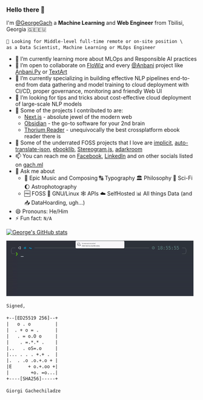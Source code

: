 ### Hello there 👋 
I'm [@GeorgeGach](https://gach.ml) a **Machine Learning** and **Web Engineer** from Tbilisi, Georgia 🇬🇪🇪🇺
```
🚩 Looking for Middle-level full-time remote or on-site position \
as a Data Scientist, Machine Learning or MLOps Engineer
```

- 🌱 I’m currently learning more about MLOps and Responsible AI practices
- 🍻 I’m open to collaborate on [FloWiz](https://github.com/georgegach/flowiz) and every [@Anbani](https://github.com/anbani) project like [Anbani.Py](https://github.com/anbani.py) or [TextArt](https://github.com/anbani/textart)
- 🔬 I’m currently specializing in building effective NLP pipelines end-to-end from data gathering and model training to cloud deployment with CI/CD, proper governance, monitoring and friendly Web UI
- 🤔 I’m looking for tips and tricks about cost-effective cloud deployment of large-scale NLP models 
- 🤝 Some of the projects I contributed to are: 
  - [Next.js](https://github.com/vercel/next.js/) - absolute jewel of the modern web
  - [Obsidian](https://github.com/obsidianmd) - the go-to software for your 2nd brain
  - [Thorium Reader](https://github.com/edrlab/thorium-reader) - unequivocally the best crossplatform ebook reader there is
- 💙 Some of the underrated FOSS projects that I love are [implicit](https://github.com/benfred/implicit), [auto-translate-json](https://github.com/codegrue/auto-translate-json), [ebooklib](https://github.com/aerkalov/ebooklib), [Stereogram.js](https://github.com/peeinears/Stereogram.js), [adarkroom](https://github.com/doublespeakgames/adarkroom)
- 📫 You can reach me on [Facebook](https://fb.com/george.gachechiladze), [LinkedIn](https://www.linkedin.com/in/georgegach/) and on other socials listed on [gach.ml](https://gach.ml)
- 💬 Ask me about 
  - 🎼 Epic Music and Composing 🔠 Typography 🏛️ Philosophy 🚀 Sci-Fi 🌔 Astrophotography 
  - 🆓 FOSS 🐧 GNU/Linux 🕸️ APIs ☁️ SelfHosted 📊 All things Data (and 📥 DataHoarding, ugh...)
- 😄 Pronouns: He/Him
- ⚡ Fun fact: `N/A`

[![George's GitHub stats](https://github-readme-stats.vercel.app/api?username=georgegach)](https://gach.ml)

<img src="https://raw.githubusercontent.com/georgegach/georgegach/main/bye.gif?token=GHSAT0AAAAAABT33AUPJ4YRY24E63VPRQUQYVXGFTA" width="494" height="146"/>

```
Signed, 

+--[ED25519 256]--+
|   o . o         |
|  . + o = .      |
|   . = o.O o     |
|    . =.*.* .    |
|..   . oS=.o     |
|... . . . +.+ .  |
|.  . .o .o.+.o + |
|E      + o.+.oo +|
|        +o. =o...|
+----[SHA256]-----+

Giorgi Gachechiladze
```

